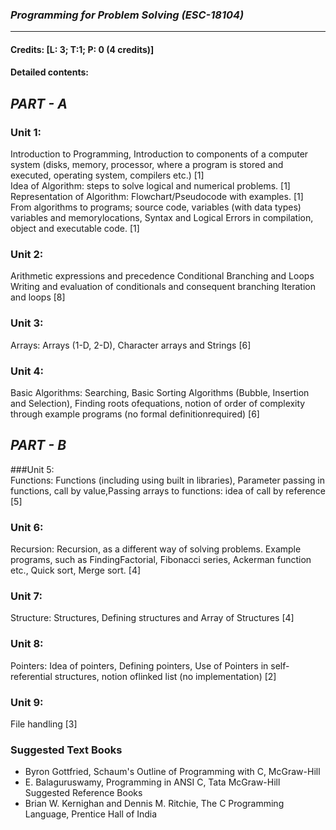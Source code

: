 
### _Programming for Problem Solving (ESC-18104)_ <br>

---
#### Credits: [L: 3; T:1; P: 0 (4 credits)] <br>
#### Detailed contents: <br> 

## _PART - A_ <br>

### Unit 1:<br>
 Introduction to Programming, Introduction to components of a computer system (disks, memory, processor, where a program is stored and executed, operating system, compilers etc.) [1]<br>
Idea  of  Algorithm:  steps  to  solve  logical  and  numerical  problems.  [1] <br>
Representation  of Algorithm: Flowchart/Pseudocode with examples.  [1] <br>
From   algorithms   to   programs;   source   code,   variables   (with   data   types)   variables   and memorylocations, Syntax and Logical Errors in compilation, object and executable code. [1] <br>

### Unit 2:<br>
 Arithmetic expressions and precedence  Conditional Branching and Loops 
Writing and evaluation of conditionals and consequent branching Iteration and loops [8] 

### Unit 3: <br>
Arrays: Arrays (1-D, 2-D), Character arrays and Strings [6] 

### Unit   4: <br>
Basic   Algorithms:   Searching,   Basic   Sorting   Algorithms   (Bubble,   Insertion   and Selection), Finding  roots ofequations, notion of order of complexity through  example programs (no formal definitionrequired) [6] </center>


## _PART - B_<br> 

###Unit 5: <br>
Functions: Functions (including using built in libraries), Parameter passing in functions, call by value,Passing arrays to functions: idea of call by reference [5] 

### Unit 6: <br>

Recursion: Recursion, as a different way  of solving problems. Example programs, such as FindingFactorial, Fibonacci series, Ackerman function etc., Quick sort, Merge sort. [4]

### Unit 7:<br>

 Structure: Structures, Defining structures and Array of Structures [4] 

### Unit 8:<br>

Pointers: Idea of pointers, Defining pointers, Use of Pointers in self-referential structures, notion oflinked list (no implementation) [2]

### Unit 9: <br>

File handling [3] 

### Suggested Text Books<br>

- Byron Gottfried, Schaum's Outline of Programming with C, McGraw-Hill 
- E. Balaguruswamy, Programming in ANSI C, Tata McGraw-Hill Suggested Reference Books 
- Brian W. Kernighan and Dennis M. Ritchie, The C Programming Language, Prentice Hall of India 

